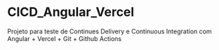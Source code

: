 # CICD_Angular_Vercel
Projeto para teste de Continues Delivery e Continuous Integration com Angular + Vercel + Git + Github Actions
